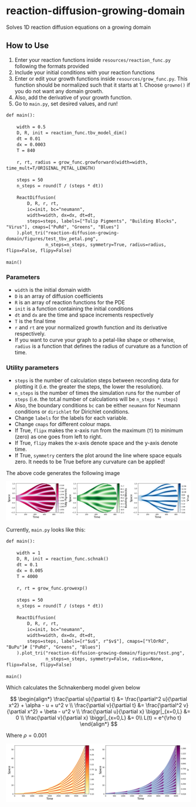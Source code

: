 # reaction-diffusion-growing-domain
 Solves 1D reaction diffusion equations on a growing domain

## How to Use

1. Enter your reaction functions inside `resources/reaction_func.py` following the formats provided
2. Include your initial conditions with your reaction functions
3. Enter or edit your growth functions inside `resources/grow_func.py`. This function should be normalized such that it starts at 1. Choose `growno()` if you do not want any domain growth.
4. Also, add the derivative of your growth function.
4. Go to `main.py`, set desired values, and run!
```
def main():

    width = 0.5
    D, R, init = reaction_func.tbv_model_dim()
    dt = 0.01
    dx = 0.0003 
    T = 840
    
    r, rt, radius = grow_func.growforward(width=width, time_mult=T/ORIGINAL_PETAL_LENGTH)

    steps = 50
    n_steps = round(T / (steps * dt))

    ReactDiffusion(
        D, R, r, rt, 
        ic=init, bc="neumann",
        width=width, dx=dx, dt=dt,
        steps=steps, labels=["Tulip Pigments", "Building Blocks", "Virus"], cmaps=["PuRd", "Greens", "Blues"]
    ).plot_tri("reaction-diffusion-growing-domain/figures/test_tbv_petal.png", 
               n_steps=n_steps, symmetry=True, radius=radius, flipx=False, flipy=False)

main()
```
### Parameters
- `width` is the initial domain width
- `D` is an array of diffusion coefficients
- `R` is an array of reaction functions for the PDE
- `init` is a function containing the initial conditions
- `dt` and `dx` are the time and space increments respectively
- `T` is the final time
- `r` and `rt` are your normalized growth function and its derivative respectively.
- If you want to curve your graph to a petal-like shape or otherwise, `radius` is a function that defines the radius of curvature as a function of time.
### Utility parameters
- `steps` is the number of calculation steps between recording data for plotting it (i.e. the greater the steps, the lower the resolution).
- `n_steps` is the number of times the simulation runs for the number of `steps` (i.e. the tot.al number of calculations will be `n_steps * steps`)
- Also, the boundary conditions `bc` can be either `neumann` for Neumann conditions or `dirichlet` for Dirichlet conditions.
- Change `labels` for the labels for each variable.
- Change `cmaps` for different colour maps.
- If True, `flipx` makes the x-axis run from the maximum (`T`) to minimum (zero) as one goes from left to right.
- If True, `flipy` makes the x-axis denote space and the y-axis denote time.
- If True, `symmetry` centers the plot around the line where space equals zero. It needs to be True before any curvature can be applied!

The above code generates the following image

![tbv_petal](./figures/test_tbv_petal.png)

Currently, `main.py` looks like this:

```
def main():

    width = 1
    D, R, init = reaction_func.schnak()
    dt = 0.1
    dx = 0.005 
    T = 4000
    
    r, rt = grow_func.growexp()

    steps = 50
    n_steps = round(T / (steps * dt))

    ReactDiffusion(
        D, R, r, rt, 
        ic=init, bc="neumann",
        width=width, dx=dx, dt=dt,
        steps=steps, labels=[r"$u$", r"$v$"], cmaps=["YlOrRd", "BuPu"]# ["PuRd", "Greens", "Blues"]
    ).plot_tri("reaction-diffusion-growing-domain/figures/test.png", 
               n_steps=n_steps, symmetry=False, radius=None, flipx=False, flipy=False)

main()
```

Which calculates the Schnakenberg model given below

$$ \begin{align*} 
\frac{\partial u}{\partial t} &= \frac{\partial^2 u}{\partial x^2} + \alpha - u + u^2 v \\
\frac{\partial v}{\partial t} &= \frac{\partial^2 v}{\partial x^2} + \beta - u^2 v \\
\frac{\partial u}{\partial x} \biggr|_{x=0,L} &= 0 \\
\frac{\partial v}{\partial x} \biggr|_{x=0,L} &= 0\\
L(t) = e^{\rho t}
\end{align*} $$

Where $\rho = 0.001$

![schnakenberg](./figures/test.png)